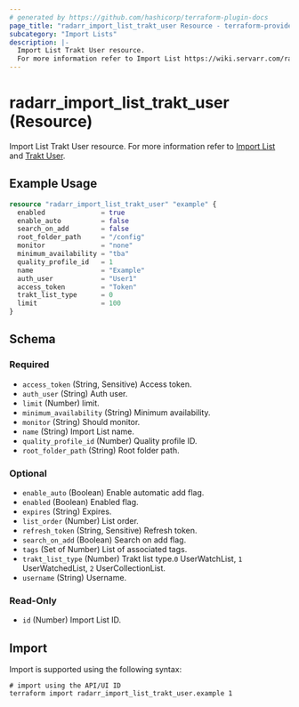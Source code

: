 ```yaml
---
# generated by https://github.com/hashicorp/terraform-plugin-docs
page_title: "radarr_import_list_trakt_user Resource - terraform-provider-radarr"
subcategory: "Import Lists"
description: |-
  Import List Trakt User resource.
  For more information refer to Import List https://wiki.servarr.com/radarr/settings#import-lists and Trakt User https://wiki.servarr.com/radarr/supported#traktuserimport.
---
```


# radarr_import_list_trakt_user (Resource)

<!-- subcategory:Import Lists -->
Import List Trakt User resource.
For more information refer to [Import List](https://wiki.servarr.com/radarr/settings#import-lists) and [Trakt User](https://wiki.servarr.com/radarr/supported#traktuserimport).

## Example Usage

```terraform
resource "radarr_import_list_trakt_user" "example" {
  enabled              = true
  enable_auto          = false
  search_on_add        = false
  root_folder_path     = "/config"
  monitor              = "none"
  minimum_availability = "tba"
  quality_profile_id   = 1
  name                 = "Example"
  auth_user            = "User1"
  access_token         = "Token"
  trakt_list_type      = 0
  limit                = 100
}
```

<!-- schema generated by tfplugindocs -->
## Schema

### Required

- `access_token` (String, Sensitive) Access token.
- `auth_user` (String) Auth user.
- `limit` (Number) limit.
- `minimum_availability` (String) Minimum availability.
- `monitor` (String) Should monitor.
- `name` (String) Import List name.
- `quality_profile_id` (Number) Quality profile ID.
- `root_folder_path` (String) Root folder path.

### Optional

- `enable_auto` (Boolean) Enable automatic add flag.
- `enabled` (Boolean) Enabled flag.
- `expires` (String) Expires.
- `list_order` (Number) List order.
- `refresh_token` (String, Sensitive) Refresh token.
- `search_on_add` (Boolean) Search on add flag.
- `tags` (Set of Number) List of associated tags.
- `trakt_list_type` (Number) Trakt list type.`0` UserWatchList, `1` UserWatchedList, `2` UserCollectionList.
- `username` (String) Username.

### Read-Only

- `id` (Number) Import List ID.

## Import

Import is supported using the following syntax:

```shell
# import using the API/UI ID
terraform import radarr_import_list_trakt_user.example 1
```
